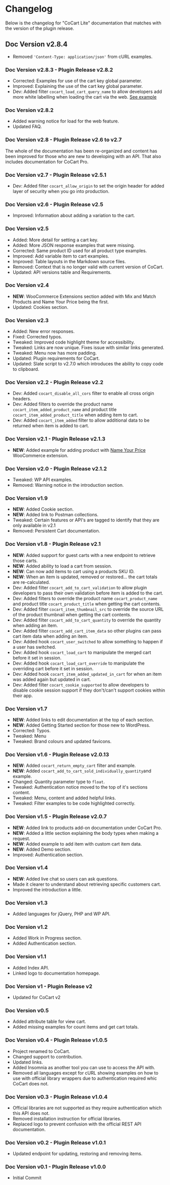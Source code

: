 # Changelog

Below is the changelog for "CoCart Lite" documentation that matches with the version of the plugin release.

## Doc Version v2.8.4

* Removed `'Content-Type: application/json'` from cURL examples.

### Doc Version v2.8.3 - Plugin Release v2.8.2

* Corrected: Examples for use of the cart key global parameter.
* Improved: Explaining the use of the cart key global parameter.
* Dev: Added filter `cocart_load_cart_query_name` to allow developers add more white labelling when loading the cart via the web. [See example](?php#wp-config-php-white-labelling-load-cart-for-the-web)

### Doc Version v2.8.2

* Added warning notice for load for the web feature.
* Updated FAQ.

### Doc Version v2.8 - Plugin Release v2.6 to v2.7

<aside class="success">
    The whole of the documentation has been re-organized and content has been improved for those who are new to developing with an API. That also includes documentation for CoCart Pro.
</aside>

### Doc Version v2.7 - Plugin Release v2.5.1

* Dev: Added filter `cocart_allow_origin` to set the origin header for added layer of security when you go into production.

### Doc Version v2.6 - Plugin Release v2.5

* Improved: Information about adding a variation to the cart.

### Doc Version v2.5

* Added: More detail for setting a cart key.
* Added: More JSON response examples that were missing.
* Corrected: Same product ID used for all product type examples.
* Improved: Add variable item to cart examples.
* Improved: Table layouts in the Markdown source files.
* Removed: Context that is no longer valid with current version of CoCart.
* Updated: API versions table and Requirements.

### Doc Version v2.4

* **NEW**: WooCommerce Extensions section added with Mix and Match Products and Name Your Price being the first.
* Updated: Cookies section.

### Doc Version v2.3

* Added: New error responses.
* Fixed: Corrected typos.
* Tweaked: Improved code highlight theme for accessibility.
* Tweaked: Links are now unique. Fixes issue with similar links generated.
* Tweaked: Menu now has more padding.
* Updated: Plugin requirements for CoCart.
* Updated: Slate script to v2.7.0 which introduces the ability to copy code to clipboard.

### Doc Version v2.2 - Plugin Release v2.2

* Dev: Added `cocart_disable_all_cors` filter to enable all cross origin headers.
* Dev: Added filters to override the product name `cocart_item_added_product_name` and product title `cocart_item_added_product_title` when adding item to cart.
* Dev: Added `cocart_item_added` filter to allow additional data to be returned when item is added to cart.

### Doc Version v2.1 - Plugin Release v2.1.3

* **NEW**: Added example for adding product with [Name Your Price](https://woocommerce.com/products/name-your-price/) WooCommerce extension.

### Doc Version v2.0 - Plugin Release v2.1.2

* Tweaked: WP API examples.
* Removed: Warning notice in the introduction section.

### Doc Version v1.9

* **NEW**: Added Cookie section.
* **NEW**: Added link to Postman collections.
* Tweaked: Certain features or API's are tagged to identify that they are only available in v2.1
* Removed: Persistent Cart documentation.

### Doc Version v1.8 - Plugin Release v2.1

* **NEW**: Added support for guest carts with a new endpoint to retrieve those carts.
* **NEW**: Added ability to load a cart from session.
* **NEW**: Can now add items to cart using a products SKU ID.
* **NEW**: When an item is updated, removed or restored... the cart totals are re-calculated.
* Dev: Added filter `cocart_add_to_cart_validation` to allow plugin developers to pass their own validation before item is added to the cart.
* Dev: Added filters to override the product name `cocart_product_name` and product title `cocart_product_title` when getting the cart contents.
* Dev: Added filter `cocart_item_thumbnail_src` to override the source URL of the product thumbnail when getting the cart contents.
* Dev: Added filter `cocart_add_to_cart_quantity` to override the quantity when adding an item.
* Dev: Added filter `cocart_add_cart_item_data` so other plugins can pass cart item data when adding an item.
* Dev: Added hook `cocart_user_switched` to allow something to happen if a user has switched.
* Dev: Added hook `cocart_load_cart` to manipulate the merged cart before it set in session.
* Dev: Added hook `cocart_load_cart_override` to manipulate the overriding cart before it set in session.
* Dev: Added hook `cocart_item_added_updated_in_cart` for when an item was added again but updated in cart.
* Dev: Added filter `cocart_cookie_supported` to allow developers to disable cookie session support if they don't/can't support cookies within their app.

### Doc Version v1.7

* **NEW**: Added links to edit documentation at the top of each section.
* **NEW**: Added Getting Started section for those new to WordPress.
* Corrected: Typos.
* Tweaked: Menu
* Tweaked: Brand colours and updated favicons.

### Doc Version v1.6 - Plugin Release v2.0.13

* **NEW**: Added `cocart_return_empty_cart` filter and example.
* **NEW**: Added `cocart_add_to_cart_sold_individually_quantity`and example.
* Changed: Quantity parameter type to `float`.
* Tweaked: Authentication notice moved to the top of it's sections content.
* Tweaked: Menu, content and added helpful links.
* Tweaked: Filter examples to be code highlighted correctly.

### Doc Version v1.5 - Plugin Release v2.0.7

* **NEW**: Added link to products add-on documentation under CoCart Pro.
* **NEW**: Added a little section explaining the body types when making a request.
* **NEW**: Added example to add item with custom cart item data.
* **NEW**: Added Demo section.
* Improved: Authentication section.

### Doc Version v1.4

* **NEW**: Added live chat so users can ask questions.
* Made it clearer to understand about retrieving specific customers cart.
* Improved the introduction a little.

### Doc Version v1.3

* Added languages for jQuery, PHP and WP API.

### Doc Version v1.2

* Added Work in Progress section.
* Added Authentication section.

### Doc Version v1.1

* Added Index API.
* Linked logo to documentation homepage.

### Doc Version v1 - Plugin Release v2

* Updated for CoCart v2

### Doc Version v0.5

* Added attribute table for view cart.
* Added missing examples for count items and get cart totals.

### Doc Version v0.4 - Plugin Release v1.0.5

* Project renamed to CoCart.
* Changed support to contribution.
* Updated links.
* Added Insomnia as another tool you can use to access the API with.
* Removed all languages except for cURL showing examples on how to use with official library wrappers due to authentication required whic CoCart does not.

### Doc Version v0.3 - Plugin Release v1.0.4

* Official libraries are not supported as they require authentication which this API does not.
* Removed installation instruction for official libraries.
* Replaced logo to prevent confusion with the official REST API documentation.

### Doc Version v0.2 - Plugin Release v1.0.1

* Updated endpoint for updating, restoring and removing items.

### Doc Version v0.1 - Plugin Release v1.0.0

* Initial Commit
